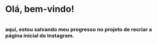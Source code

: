 <h1> Olá, bem-vindo!<h1>

<h3> aqui, estou salvando meu progresso no projeto de recriar a página inicial do Instagram.<h3>